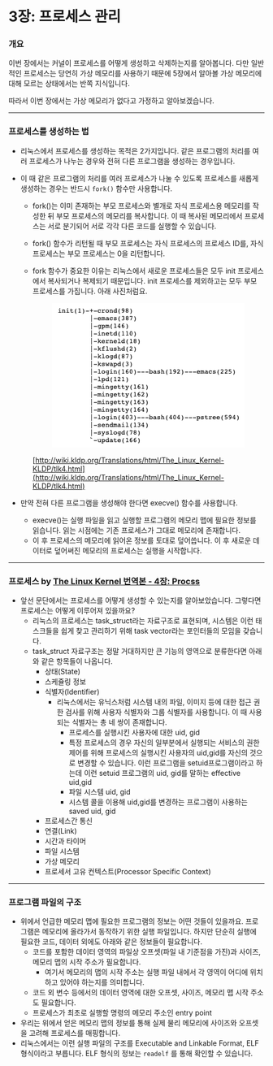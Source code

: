 # 3장: 프로세스 관리

### 개요

이번 장에서는 커널이 프로세스를 어떻게 생성하고 삭제하는지를 알아봅니다. 다만 일반적인 프로세스는 당연히 가상 메모리를 사용하기 때문에 5장에서 알아볼 가상 메모리에 대해 모르는 상태에서는 반쪽 지식입니다. 

따라서 이번 장에서는 가상 메모리가 없다고 가정하고 알아보겠습니다.

---

### 프로세스를 생성하는 법

- 리눅스에서 프로세스를 생성하는 목적은 2가지입니다. 같은 프로그램의 처리를 여러 프로세스가 나누는 경우와 전혀 다른 프로그램을 생성하는 경우입니다.
- 이 때 같은 프로그램의 처리를 여러 프로세스가 나눌 수 있도록 프로세스를 새롭게 생성하는 경우는 반드시 `fork()` 함수만 사용합니다.
    - fork()는 이미 존재하는 부모 프로세스와 별개로 자식 프로세스용 메모리를 작성한 뒤 부모 프로세스의 메모리를 복사합니다. 이 때 복사된 메모리에서 프로세스는 서로 분기되어 서로 각각 다른 코드를 실행할 수 있습니다.
    - fork() 함수가 리턴될 때 부모 프로세스는 자식 프로세스의 프로세스 ID를, 자식 프로세스는 부모 프로세스는 0을 리턴합니다.
    - fork 함수가 중요한 이유는 리눅스에서 새로운 프로세스들은 모두 init 프로세스에서 복사되거나 복제되기 때문입니다. init 프로세스를 제외하고는 모두 부모 프로세스를 가집니다. 아래 사진처럼요.
        
        <p align="center"><img src="img/init.png"></p>
        
        [http://wiki.kldp.org/Translations/html/The_Linux_Kernel-KLDP/tlk4.html](http://wiki.kldp.org/Translations/html/The_Linux_Kernel-KLDP/tlk4.html)
        
- 만약 전혀 다른 프로그램을 생성해야 한다면 execve() 함수를 사용합니다.
    - execve()는 실행 파일을 읽고 실행할 프로그램의 메모리 맵에 필요한 정보를 읽습니다. 읽는 시점에는 기존 프로세스가 그대로 메모리에 존재합니다.
    - 이 후 프로세스의 메모리에 읽어온 정보를 토대로 덮어씁니다. 이 후 새로운 데이터로 덮어써진 메모리의 프로세스는 실행을 시작합니다.

---

### 프로세스 by [The Linux Kernel 번역본 - 4장: Procss](http://wiki.kldp.org/Translations/html/The_Linux_Kernel-KLDP/tlk4.html)

- 앞선 문단에서는 프로세스를 어떻게 생성할 수 있는지를 알아보았습니다. 그렇다면 프로세스는 어떻게 이루어져 있을까요?
    - 리눅스의 프로세스는 task_struct라는 자료구조로 표현되며, 시스템은 이런 태스크들을 쉽게 찾고 관리하기 위해 task vector라는 포인터들의 모임을 갖습니다.
    - task_struct 자료구조는 정말 거대하지만 큰 기능의 영역으로 분류한다면 아래와 같은 항목들이 나옵니다.
        - 상태(State)
        - 스케쥴링 정보
        - 식별자(Identifier)
            - 리눅스에서는 유닉스처럼 시스템 내의 파일, 이미지 등에 대한 접근 권한 검사를 위해 사용자 식별자와 그룹 식별자를 사용합니다. 이 때 사용되는 식별자는 총 네 쌍이 존재합니다.
                - 프로세스를 실행시킨 사용자에 대한 uid, gid
                - 특정 프로세스의 경우 자신의 일부분에서 실행되는 서비스의 권한 제어를 위해 프로세스의 실행시킨 사용자의 uid,gid를 자신의 것으로 변경할 수 있습니다. 이런 프로그램을 setuid프로그램이라고 하는데 이런 setuid 프로그램의 uid, gid를 말하는 effective uid,gid
                - 파일 시스템 uid, gid
                - 시스템 콜을 이용해 uid,gid를 변경하는 프로그램이 사용하는 saved uid, gid
        - 프로세스간 통신
        - 연결(Link)
        - 시간과 타이머
        - 파일 시스템
        - 가상 메모리
        - 프로세서 고유 컨텍스트(Processor Specific Context)

---

### 프로그램 파일의 구조

- 위에서 언급한 메모리 맵에 필요한 프로그램의 정보는 어떤 것들이 있을까요. 프로그램은 메모리에 올라가서 동작하기 위한 실행 파일입니다. 하지만 단순히 실행에 필요한 코드, 데이터 외에도 아래와 같은 정보들이 필요합니다.
    - 코드를 포함한 데이터 영역의 파일상 오프셋(파일 내 기준점을 가진)과 사이즈, 메모리 맵의 시작 주소가 필요합니다.
        - 여기서 메모리의 맵의 시작 주소는 실행 파일 내에서 각 영역이 어디에 위치하고 있어야 하는지를 의미합니다.
    - 코드 외 변수 등에서의 데이터 영역에 대한 오프셋, 사이즈, 메모리 맵 시작 주소도 필요합니다.
    - 프로세스가 최초로 실행할 명령의 메모리 주소인 entry point
- 우리는 위에서 얻은 메모리 맵의 정보를 통해 실제 물리 메모리에 사이즈와 오프셋을 고려해 프로세스를 매핑합니다.
- 리눅스에서는 이런 실행 파일의 구조를 Executable and Linkable Format, ELF 형식이라고 부릅니다. ELF 형식의 정보는 `readelf` 를 통해 확인할 수 있습니다.